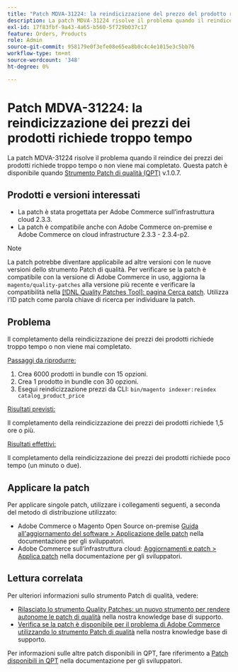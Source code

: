 ```yaml
---
title: "Patch MDVA-31224: la reindicizzazione del prezzo del prodotto richiede troppo tempo"
description: La patch MDVA-31224 risolve il problema quando il reindice dei prezzi dei prodotti richiede troppo tempo o non viene mai completato. Questa patch è disponibile quando è installato [Quality Patches Tool (QPT)](https://devdocs.magento.com/guides/v2.4/comp-mgr/patching.html#mqp) v.1.0.7.
exl-id: 17f83fbf-9a43-4a65-b560-5f729b037c17
feature: Orders, Products
role: Admin
source-git-commit: 958179e0f3efe08e65ea8b0c4c4e1015e3c5bb76
workflow-type: tm+mt
source-wordcount: '348'
ht-degree: 0%

---
```


# Patch MDVA-31224: la reindicizzazione dei prezzi dei prodotti richiede troppo tempo

La patch MDVA-31224 risolve il problema quando il reindice dei prezzi dei prodotti richiede troppo tempo o non viene mai completato. Questa patch è disponibile quando [Strumento Patch di qualità (QPT)](https://devdocs.magento.com/guides/v2.4/comp-mgr/patching.html#mqp) v.1.0.7.

## Prodotti e versioni interessati

* La patch è stata progettata per Adobe Commerce sull’infrastruttura cloud 2.3.3.
* La patch è compatibile anche con Adobe Commerce on-premise e Adobe Commerce on cloud infrastructure 2.3.3 - 2.3.4-p2.

>[!NOTE]
>
>La patch potrebbe diventare applicabile ad altre versioni con le nuove versioni dello strumento Patch di qualità. Per verificare se la patch è compatibile con la versione di Adobe Commerce in uso, aggiorna la `magento/quality-patches` alla versione più recente e verificare la compatibilità nella [[!DNL Quality Patches Tool]: pagina Cerca patch](https://devdocs.magento.com/quality-patches/tool.html#patch-grid). Utilizza l’ID patch come parola chiave di ricerca per individuare la patch.

## Problema

Il completamento della reindicizzazione dei prezzi dei prodotti richiede troppo tempo o non viene mai completato.

<u>Passaggi da riprodurre:</u>

1. Crea 6000 prodotti in bundle con 15 opzioni.
1. Crea 1 prodotto in bundle con 30 opzioni.
1. Esegui reindicizzazione prezzi da CLI:     `bin/magento indexer:reindex catalog_product_price`

<u>Risultati previsti:</u>

Il completamento della reindicizzazione dei prezzi dei prodotti richiede 1,5 ore o più.

<u>Risultati effettivi:</u>

Il completamento della reindicizzazione dei prezzi dei prodotti richiede poco tempo (un minuto o due).

## Applicare la patch

Per applicare singole patch, utilizzare i collegamenti seguenti, a seconda del metodo di distribuzione utilizzato:

* Adobe Commerce o Magento Open Source on-premise [Guida all&#39;aggiornamento del software > Applicazione delle patch](https://devdocs.magento.com/guides/v2.4/comp-mgr/patching/mqp.html) nella documentazione per gli sviluppatori.
* Adobe Commerce sull’infrastruttura cloud: [Aggiornamenti e patch > Applica patch](https://devdocs.magento.com/cloud/project/project-patch.html) nella documentazione per gli sviluppatori.

## Lettura correlata

Per ulteriori informazioni sullo strumento Patch di qualità, vedere:

* [Rilasciato lo strumento Quality Patches: un nuovo strumento per rendere autonome le patch di qualità](/help/announcements/adobe-commerce-announcements/magento-quality-patches-released-new-tool-to-self-serve-quality-patches.md) nella nostra knowledge base di supporto.
* [Verifica se la patch è disponibile per il problema di Adobe Commerce utilizzando lo strumento Patch di qualità](/help/support-tools/patches-available-in-qpt-tool/check-patch-for-magento-issue-with-magento-quality-patches.md) nella nostra knowledge base di supporto.

Per informazioni sulle altre patch disponibili in QPT, fare riferimento a [Patch disponibili in QPT](https://devdocs.magento.com/quality-patches/tool.html#patch-grid) nella documentazione per gli sviluppatori.
